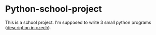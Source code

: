 # Python-school-project
This is a school project. I'm supposed to write 3 small python programs ([description in czech](https://www.fi.muni.cz/IB111/?p=speccvic)).